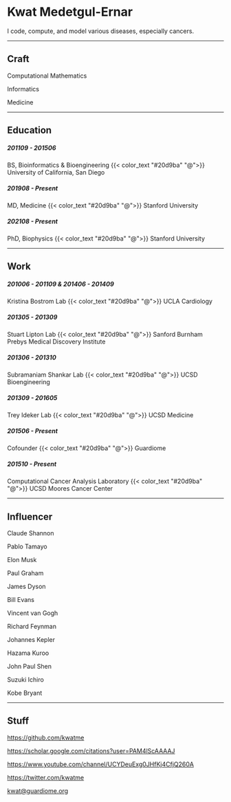 # Kwat Medetgul-Ernar

I code, compute, and model various diseases, especially cancers.

---

## Craft

Computational Mathematics

Informatics

Medicine

---

## Education

##### 201109 - 201506

BS, Bioinformatics & Bioengineering
{{< color_text "#20d9ba" "@">}} University of California, San Diego

##### 201908 - Present

MD, Medicine
{{< color_text "#20d9ba" "@">}} Stanford University

##### 202108 - Present

PhD, Biophysics
{{< color_text "#20d9ba" "@">}} Stanford University

---

## Work

##### 201006 - 201109 & 201406 - 201409

Kristina Bostrom Lab
{{< color_text "#20d9ba" "@">}} UCLA Cardiology

##### 201305 - 201309

Stuart Lipton Lab
{{< color_text "#20d9ba" "@">}} Sanford Burnham Prebys Medical Discovery Institute

##### 201306 - 201310

Subramaniam Shankar Lab
{{< color_text "#20d9ba" "@">}} UCSD Bioengineering

##### 201309 - 201605

Trey Ideker Lab
{{< color_text "#20d9ba" "@">}} UCSD Medicine

##### 201506 - Present

Cofounder
{{< color_text "#20d9ba" "@">}} Guardiome

##### 201510 - Present

Computational Cancer Analysis Laboratory
{{< color_text "#20d9ba" "@">}} UCSD Moores Cancer Center

---

## Influencer

Claude Shannon

Pablo Tamayo

Elon Musk

Paul Graham

James Dyson

Bill Evans

Vincent van Gogh

Richard Feynman

Johannes Kepler

Hazama Kuroo

John Paul Shen

Suzuki Ichiro

Kobe Bryant

---

## Stuff

https://github.com/kwatme

https://scholar.google.com/citations?user=PAM4lScAAAAJ

https://www.youtube.com/channel/UCYDeuExg0JHfKj4CfjQ260A

https://twitter.com/kwatme

kwat@guardiome.org
